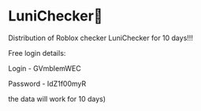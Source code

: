 # LuniChecker👑
Distribution of Roblox checker LuniChecker for 10 days!!!

Free login details:

Login - GVmbIemWEC

Password - IdZ1f00myR

the data will work for 10 days)
